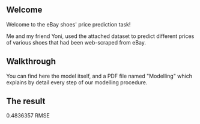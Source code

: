 ## Welcome

Welcome to the eBay shoes' price prediction task!

Me and my friend Yoni, used the attached dataset to predict different prices of various shoes that had been web-scraped from eBay.

## Walkthrough

You can find here the model itself, and a PDF file named "Modelling" which explains by detail every step of our modelling procedure.

## The result

0.4836357 RMSE
